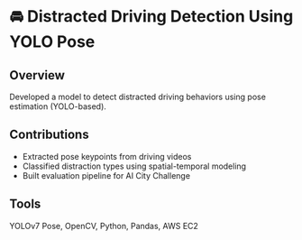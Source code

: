 # 🚘 Distracted Driving Detection Using YOLO Pose

## Overview
Developed a model to detect distracted driving behaviors using pose estimation (YOLO-based).

## Contributions
- Extracted pose keypoints from driving videos
- Classified distraction types using spatial-temporal modeling
- Built evaluation pipeline for AI City Challenge

## Tools
YOLOv7 Pose, OpenCV, Python, Pandas, AWS EC2
